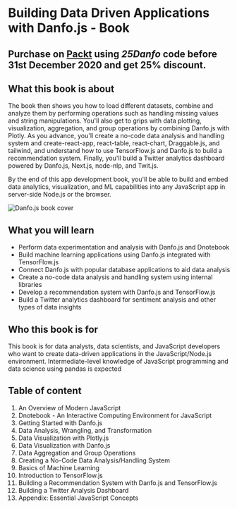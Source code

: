 # Building Data Driven Applications with Danfo.js - Book

## Purchase on [Packt](https://www.packtpub.com/product/building-data-driven-applications-with-danfo-js/9781801070850) using _25Danfo_ code before  31st December 2020 and get 25% discount.&#x20;

## What this book is about

The book then shows you how to load different datasets, combine and analyze them by performing operations such as handling missing values and string manipulations. You'll also get to grips with data plotting, visualization, aggregation, and group operations by combining Danfo.js with Plotly. As you advance, you'll create a no-code data analysis and handling system and create-react-app, react-table, react-chart, Draggable.js, and tailwind, and understand how to use TensorFlow.js and Danfo.js to build a recommendation system. Finally, you'll build a Twitter analytics dashboard powered by Danfo.js, Next.js, node-nlp, and Twit.js.

By the end of this app development book, you'll be able to build and embed data analytics, visualization, and ML capabilities into any JavaScript app in server-side Node.js or the browser.

![Danfo.js book cover](.gitbook/assets/B17076\_Cover.jpg)

## **What you will learn**

* Perform data experimentation and analysis with Danfo.js and Dnotebook
* Build machine learning applications using Danfo.js integrated with TensorFlow.js
* Connect Danfo.js with popular database applications to aid data analysis
* Create a no-code data analysis and handling system using internal libraries
* Develop a recommendation system with Danfo.js and TensorFlow.js
* Build a Twitter analytics dashboard for sentiment analysis and other types of data insights

## **Who this book is for**

This book is for data analysts, data scientists, and JavaScript developers who want to create data-driven applications in the JavaScript/Node.js environment. Intermediate-level knowledge of JavaScript programming and data science using pandas is expected

## Table of content

1. An Overview of Modern JavaScript
2. Dnotebook - An Interactive Computing Environment for JavaScript
3. Getting Started with Danfo.js
4. Data Analysis, Wrangling, and Transformation
5. Data Visualization with Plotly.js
6. Data Visualization with Danfo.js
7. Data Aggregation and Group Operations
8. Creating a No-Code Data Analysis/Handling System
9. Basics of Machine Learning
10. Introduction to TensorFlow.js
11. Building a Recommendation System with Danfo.js and TensorFlow.js
12. Building a Twitter Analysis Dashboard
13. Appendix: Essential JavaScript Concepts

